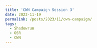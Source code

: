 ```yaml
---
title: 'CWN Campaign Session 3'
date: 2023-11-19
permalink: /posts/2023/11/cwn-campaign/
tags:
  - Shadowrun
  - OSR
  - CWN
---
```



